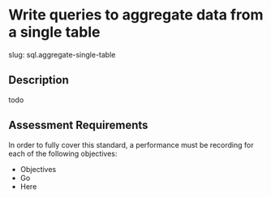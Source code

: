 
# Write queries to aggregate data from a single table

slug: sql.aggregate-single-table

## Description
todo

## Assessment Requirements
In order to fully cover this standard, a performance must be recording for each of the following objectives:

- Objectives
- Go
- Here
